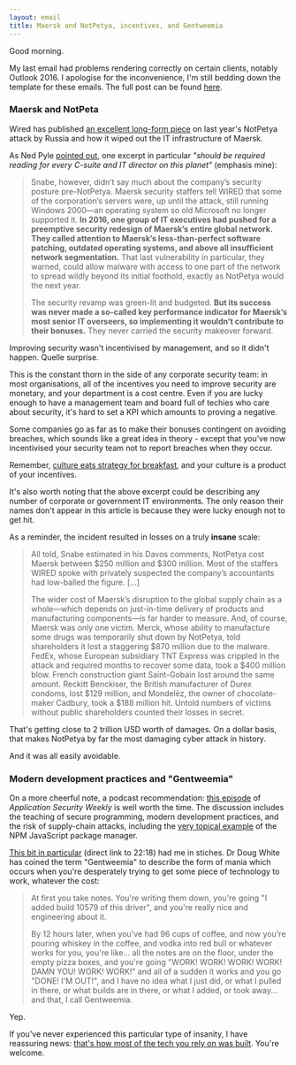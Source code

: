 ```yaml
---
layout: email
title: Maersk and NotPetya, incentives, and Gentweemia
---
```


Good morning.

My last email had problems rendering correctly on certain clients, notably Outlook 2016. I apologise for the inconvenience, I'm still bedding down the template for these emails. The full post can be found [here](https://markeldo.com/Security-is-always-a-trade-off/).

### Maersk and NotPeta

Wired has published [an excellent long-form piece](https://www.wired.com/story/notpetya-cyberattack-ukraine-russia-code-crashed-the-world/) on last year's NotPetya attack by Russia and how it wiped out the IT infrastructure of Maersk.

As Ned Pyle [pointed out](https://twitter.com/NerdPyle/status/1032740918917386240), one excerpt in particular _"should be required reading for every C-suite and IT director on this planet"_ (emphasis mine):

>Snabe, however, didn’t say much about the company’s security posture pre-NotPetya. Maersk security staffers tell WIRED that some of the corporation’s servers were, up until the attack, still running Windows 2000—an operating system so old Microsoft no longer supported it. **In 2016, one group of IT executives had pushed for a preemptive security redesign of Maersk’s entire global network. They called attention to Maersk’s less-than-perfect software patching, outdated operating systems, and above all insufficient network segmentation.** That last vulnerability in particular, they warned, could allow malware with access to one part of the network to spread wildly beyond its initial foothold, exactly as NotPetya would the next year.
>
>The security revamp was green-lit and budgeted. **But its success was never made a so-called key performance indicator for Maersk’s most senior IT overseers, so implementing it wouldn’t contribute to their bonuses.** They never carried the security makeover forward.

Improving security wasn't incentivised by management, and so it didn't happen. Quelle surprise.

This is the constant thorn in the side of any corporate security team: in most organisations, all of the incentives you need to improve security are monetary, and your department is a cost centre. Even if you are lucky enough to have a management team and board full of techies who care about security, it's hard to set a KPI which amounts to proving a negative.

Some companies go as far as to make their bonuses contingent on avoiding breaches, which sounds like a great idea in theory - except that you've now incentivised your security team not to report breaches when they occur.

Remember, [culture eats strategy for breakfast](https://twitter.com/mckinsey/status/957757321681174529), and your culture is a product of your incentives.

It's also worth noting that the above excerpt could be describing any number of corporate or government IT environments. The only reason their names don't appear in this article is because they were lucky enough not to get hit.

As a reminder, the incident resulted in losses on a truly **insane** scale:

>All told, Snabe estimated in his Davos comments, NotPetya cost Maersk between $250 million and $300 million. Most of the staffers WIRED spoke with privately suspected the company’s accountants had low-balled the figure. [...]
>
>The wider cost of Maersk’s disruption to the global supply chain as a whole—which depends on just-in-time delivery of products and manufacturing components—is far harder to measure. And, of course, Maersk was only one victim. Merck, whose ability to manufacture some drugs was temporarily shut down by NotPetya, told shareholders it lost a staggering $870 million due to the malware. FedEx, whose European subsidiary TNT Express was crippled in the attack and required months to recover some data, took a $400 million blow. French construction giant Saint-Gobain lost around the same amount. Reckitt Benckiser, the British manufacturer of Durex condoms, lost $129 million, and Mondelēz, the owner of chocolate-maker Cadbury, took a $188 million hit. Untold numbers of victims without public shareholders counted their losses in secret.

That's getting close to 2 trillion USD worth of damages. On a dollar basis, that makes NotPetya by far the most damaging cyber attack in history.

And it was all easily avoidable.

### Modern development practices and "Gentweemia"

On a more cheerful note, a podcast recommendation: [this episode](https://overcast.fm/+Loq9FyGy8) of _Application Security Weekly_ is well worth the time. The discussion includes the teaching of secure programming, modern development practices, and the risk of supply-chain attacks, including the [very topical example](https://markeldo.com/Email-update-The-Mueller-Indictments-NPM-Arch-Gentoo-and-Ticketmaster-UK/) of the NPM JavaScript package manager. 

[This bit in particular](https://overcast.fm/+Loq9FyGy8/22:18) (direct link to 22:18) had me in stiches. Dr Doug White has coined the term "Gentweemia" to describe the form of mania which occurs when you're desperately trying to get some piece of technology to work, whatever the cost:

>At first you take notes. You're writing them down, you're going "I added build 10579 of this driver", and you're really nice and engineering about it. 
>
>By 12 hours later, when you've had 96 cups of coffee, and now you're pouring whiskey in the coffee, and vodka into red bull or whatever works for you, you're like... all the notes are on the floor, under the empty pizza boxes, and you're going "WORK! WORK! WORK! WORK! DAMN YOU! WORK! WORK!" and all of a sudden it works and you go "DONE! I'M OUT!", and I have no idea what I just did, or what I pulled in there, or what builds are in there, or what I added, or took away... and that, I call Gentweemia.

Yep.

If you've never experienced this particular type of insanity, I have reassuring news: [that's how most of the tech you rely on was built](https://medium.com/message/everything-is-broken-81e5f33a24e1). You're welcome.